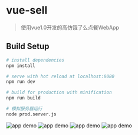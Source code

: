 # vue-sell

> 使用vue1.0开发的高仿饿了么点餐WebApp

## Build Setup

``` bash
# install dependencies
npm install

# serve with hot reload at localhost:8080
npm run dev

# build for production with minification
npm run build

# 模拟服务器运行
node prod.server.js
```
![app demo](http://f.caozhuo.net/demo/IMG_0464.PNG)
![app demo](http://f.caozhuo.net/demo/IMG_0465.PNG)
![app demo](http://f.caozhuo.net/demo/IMG_0467.PNG)
![app demo](http://f.caozhuo.net/demo/IMG_0466.PNG)